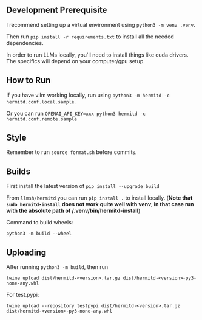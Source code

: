 ## Development Prerequisite
I recommend setting up a virtual environment using `python3 -m venv .venv`. 

Then run `pip install -r requirements.txt` to install all the needed dependencies.

In order to run LLMs locally, you'll need to install things like cuda drivers. The specifics will depend on your computer/gpu setup.

## How to Run
If you have vllm working locally, run using `python3 -m hermitd -c hermitd.conf.local.sample`.

Or you can run `OPENAI_API_KEY=xxx python3 hermitd -c hermitd.conf.remote.sample`

## Style
Remember to run `source format.sh` before commits.

## Builds
First install the latest version of `pip install --upgrade build`

From `llmsh/hermitd` you can run `pip install .` to install locally. (**Note that `sudo hermitd-install` does not work quite well with venv, in that case run with the absolute path of <project>/.venv/bin/hermitd-install**)

Command to build wheels:
```shell
python3 -m build --wheel
```

## Uploading
After running `python3 -m build`, then run 
```shell
twine upload dist/hermitd-<version>.tar.gz dist/hermitd-<version>-py3-none-any.whl
```

For test.pypi:
```shell
twine upload --repository testpypi dist/hermitd-<version>.tar.gz dist/hermitd-<version>-py3-none-any.whl
```
